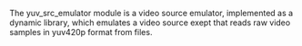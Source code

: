 The yuv_src_emulator module is a video source emulator, implemented as a dynamic library, which emulates a video source exept that reads raw video samples in yuv420p format from files.

